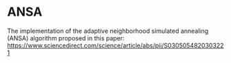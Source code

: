 # ANSA
The implementation of the adaptive neighborhood simulated annealing (ANSA) algorithm proposed in this paper: https://www.sciencedirect.com/science/article/abs/pii/S0305054820303221
